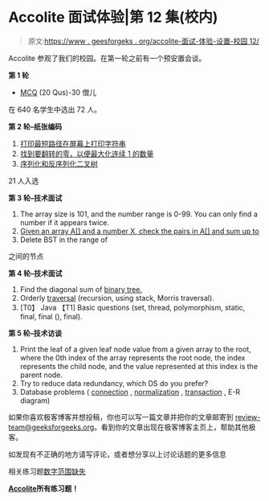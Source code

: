 # Accolite 面试体验|第 12 集(校内)

> 原文:[https://www . geesforgeks . org/accolite-面试-体验-设置-校园 12/](https://www.geeksforgeeks.org/accolite-interview-experience-set-12-on-campus/)

Accolite 参观了我们的校园。在第一轮之前有一个预安置会谈。

**第 1 轮**

*   [MCQ](https://www.geeksforgeeks.org/quiz-corner-gq/) (20 Qus)-30 僧儿

在 640 名学生中选出 72 人。

**第 2 轮–纸张编码**

1.  [打印最短路径在屏幕上打印字符串](https://practice.geeksforgeeks.org/problems/primitive-typing/0)
2.  [找到要翻转的零，以便最大化连续 1 的数量](https://practice.geeksforgeeks.org/problems/maximize-number-of-1s/0)
3.  [序列化和反序列化二叉树](https://practice.geeksforgeeks.org/problems/serialize-and-deserialize-a-binary-tree/1)

21 人入选

**第 3 轮–技术面试**

1.  The array size is 101, and the number range is 0-99\. You can only find a number if it appears twice.
2.  [Given an array A[] and a number X, check the pairs in A[] and sum up to](https://practice.geeksforgeeks.org/problems/key-pair/0)
3.  Delete BST in the range of

之间的节点

**第 4 轮–技术面试**

1.  Find the diagonal sum of [binary tree.](https://practice.geeksforgeeks.org/problems/diagonal-sum-in-binary-tree/1)
2.  Orderly [traversal](https://www.geeksforgeeks.org/618/) (recursion, using stack, Morris traversal).
3.  [T0】 Java 【T1] Basic questions (set, thread, polymorphism, static, final, final (), final).

**第 5 轮–技术访谈**

1.  Print the leaf of a given leaf node value from a given array to the root, where the 0th index of the array represents the root node, the index represents the child node, and the value represented at this index is the parent node.
2.  Try to reduce data redundancy, which DS do you prefer?
3.  Database problems ( [connection](https://www.geeksforgeeks.org/inner-join-vs-outer-join/) , [normalization](https://www.geeksforgeeks.org/introduction-of-database-normalization/) , [transaction](https://www.geeksforgeeks.org/dbms-gq/transactions-and-concurrency-control-gq/) , E-R diagram)

如果你喜欢极客博客并想投稿，你也可以写一篇文章并把你的文章邮寄到 review-team@geeksforgeeks.org。看到你的文章出现在极客博客主页上，帮助其他极客。

如发现有不正确的地方请写评论，或者想分享以上讨论话题的更多信息

相关练习题[数字范围缺失](https://practice.geeksforgeeks.org/problems/missing-ranges-of-numbers/0)

[**Accolite**](https://practice.geeksforgeeks.org/company/Accolite/)**所有练习题！**